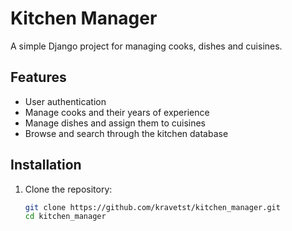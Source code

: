 # Kitchen Manager

A simple Django project for managing cooks, dishes and cuisines.

## Features
- User authentication
- Manage cooks and their years of experience
- Manage dishes and assign them to cuisines
- Browse and search through the kitchen database

## Installation
1. Clone the repository:
   ```bash
   git clone https://github.com/kravetst/kitchen_manager.git
   cd kitchen_manager